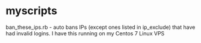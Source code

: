 # myscripts

ban_these_ips.rb - auto bans IPs (except ones listed in ip_exclude) that have had invalid logins.  I have this running on my Centos 7 Linux VPS 
